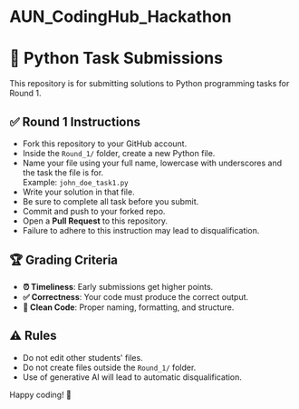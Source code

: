 # AUN_CodingHub_Hackathon
# 🐍 Python Task Submissions

This repository is for submitting solutions to Python programming tasks for Round 1.

## ✅ Round 1 Instructions

- Fork this repository to your GitHub account.
- Inside the `Round_1/` folder, create a new Python file.
- Name your file using your full name, lowercase with underscores and the task the file is for.  
  Example: `john_doe_task1.py`
- Write your solution in that file.
- Be sure to complete all task before you submit.
- Commit and push to your forked repo.
- Open a **Pull Request** to this repository.
- Failure to adhere to this instruction may lead to disqualification.

## 🏆 Grading Criteria

- **⏰ Timeliness**: Early submissions get higher points.
- **✅ Correctness**: Your code must produce the correct output.
- **🧹 Clean Code**: Proper naming, formatting, and structure.

## ⚠️ Rules

- Do not edit other students' files.
- Do not create files outside the `Round_1/` folder.
- Use of generative AI will lead to automatic disqualification.

Happy coding! 🚀
